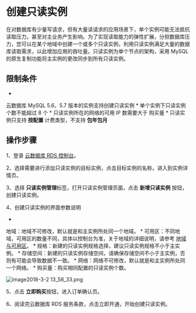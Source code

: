 # 创建只读实例

在对数据库有少量写请求，但有大量读请求的应用场景下，单个实例可能无法抵抗读取压力，甚至对主业务产生影响。为了实现读取能力的弹性扩展，分担数据库压力，您可以在某个地域中创建一个或多个只读实例，利用只读实例满足大量的数据库读取需求，以此增加应用的吞吐量。只读实例为单个节点的架构，采用 MySQL 的原生复制功能将主实例的更改同步到所有只读实例。

## 限制条件

* 
云数据库 MySQL 5.6，5.7 版本的实例支持创建只读实例
* 
单个实例下只读实例个数不能超过 8 个
* 
只读实例所在的网络的可用 IP 数需要大于 购买量
* 
只读实例只支持 **按配置** 计费类型，不支持 **包年包月**

## **操作步骤**

1、登录 [云数据库 RDS 控制台](https://rds-console.jdcloud.com/database)。

2、选择需要进行添加只读实例的目标实例，点击目标实例的名称，进入到实例详情页。

3、选择 **只读实例管理**标签，打开只读实例管理页面，点击 **新增只读实例** 按钮，创建只读实例。

4、创建只读实例的界面参数说明

* 
地域：地域不可修改，默认就是和主实例所处同一个地域。
* 
可用区：不同地域，可用区的数量不同，具体以控制台为准，关于地域的详细说明，请参考 [地域与可用区](https://www.jdcloud.com/help/detail/1844/isCatalog/1)。
* 
规格：新建的只读实例规格选择，建议只读实例规格不小于主实例。
* 
存储空间：新建的只读实例存储空间，请确保存储空间不小于主实例，否则有可能会导致数据不一致。
* 
网络：网络不可修改，默认就是和主实例所处同一个网络。
* 
购买量：购买相同配置的只读实例个数。

![image2018-3-2 13_58_33.png](https://img1.jcloudcs.com/cms/e13a1926-043c-49e1-a94c-c27f1491f3bc20180302140739.png)

5、点击 **立即购买**按钮，进入订单确认页。

6、阅读完云数据库 RDS 服务条款，点击立即开通，开始创建只读实例。
